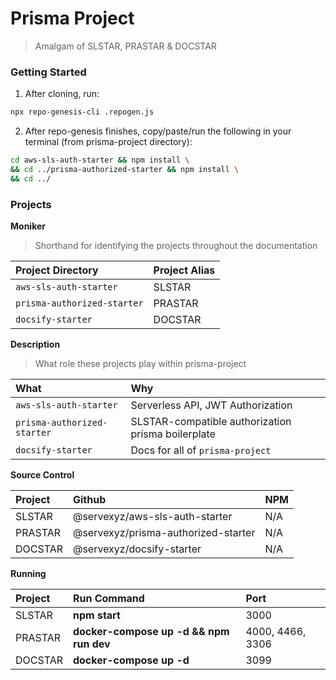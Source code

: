 # Prisma Project

> Amalgam of SLSTAR, PRASTAR & DOCSTAR

### Getting Started

1.  After cloning, run:

```bash
npx repo-genesis-cli .repogen.js
```

2.  After repo-genesis finishes, copy/paste/run the following in your terminal (from prisma-project directory):

```bash
cd aws-sls-auth-starter && npm install \
&& cd ../prisma-authorized-starter && npm install \
&& cd ../
```

### Projects

**Moniker**

> Shorthand for identifying the projects throughout the documentation

| Project Directory           | Project Alias |
| :-------------------------- | :------------ |
| `aws-sls-auth-starter`      | SLSTAR        |
| `prisma-authorized-starter` | PRASTAR       |
| `docsify-starter`           | DOCSTAR       |

**Description**

> What role these projects play within prisma-project

| What                        | Why                                                |
| :-------------------------- | :------------------------------------------------- |
| `aws-sls-auth-starter`      | Serverless API, JWT Authorization                  |
| `prisma-authorized-starter` | SLSTAR-compatible authorization prisma boilerplate |
| `docsify-starter`           | Docs for all of `prisma-project`                   |

**Source Control**

| Project | Github                              | NPM |
| :------ | :---------------------------------- | :-- |
| SLSTAR  | @servexyz/aws-sls-auth-starter      | N/A |
| PRASTAR | @servexyz/prisma-authorized-starter | N/A |
| DOCSTAR | @servexyz/docsify-starter           | N/A |

**Running**

| Project | Run Command                             | Port             |
| :------ | :-------------------------------------- | :--------------- |
| SLSTAR  | **npm start**                           | 3000             |
| PRASTAR | **docker-compose up -d && npm run dev** | 4000, 4466, 3306 |
| DOCSTAR | **docker-compose up -d**                | 3099             |

```

```
